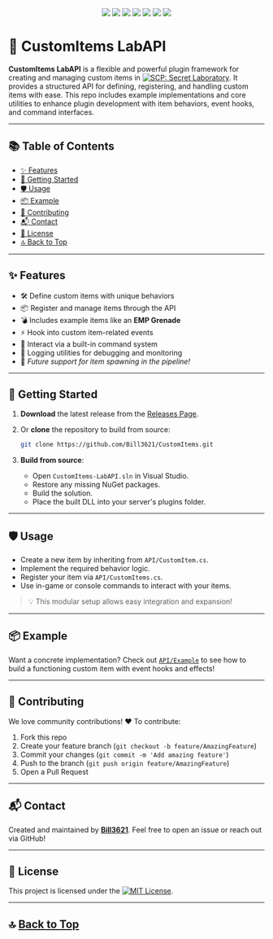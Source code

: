 <p align="center">
  <img src="https://img.shields.io/github/stars/Bill3621/CustomItems?style=for-the-badge" />
  <img src="https://img.shields.io/github/forks/Bill3621/CustomItems?style=for-the-badge" />
  <img src="https://img.shields.io/github/v/release/Bill3621/CustomItems?style=for-the-badge" />
  <img src="https://img.shields.io/github/contributors/Bill3621/CustomItems?style=for-the-badge" />
  <img src="https://img.shields.io/github/issues/Bill3621/CustomItems?style=for-the-badge" />
  <img src="https://img.shields.io/github/issues-pr/Bill3621/CustomItems?style=for-the-badge" />
  <img src="https://img.shields.io/github/license/Bill3621/CustomItems?style=for-the-badge" />
</p>

# 🚀 CustomItems LabAPI

**CustomItems LabAPI** is a flexible and powerful plugin framework for creating and managing custom items in [![SCP: Secret Laboratory](https://img.shields.io/badge/SCP--SL-Game-7B00FF?logo=steam&logoColor=white&style=flat-square)](https://scpslgame.com/). It provides a structured API for defining, registering, and handling custom items with ease. This repo includes example implementations and core utilities to enhance plugin development with item behaviors, event hooks, and command interfaces.

---

## 📚 Table of Contents

- [✨ Features](#-features)
- [🏁 Getting Started](#-getting-started)
- [🛡️ Usage](#️-usage)
- [📦 Example](#-example)
- [🤝 Contributing](#-contributing)
- [📬 Contact](#-contact)
- [📄 License](#-license)
- [🔝 Back to Top](#-table-of-contents)

---

## ✨ Features

- 🛠️ Define custom items with unique behaviors
- 📦 Register and manage items through the API
- 💣 Includes example items like an **EMP Grenade**
- ⚡ Hook into custom item-related events
- 💬 Interact via a built-in command system
- 📝 Logging utilities for debugging and monitoring
- 🧪 *Future support for item spawning in the pipeline!*

---


## 🏁 Getting Started

1. **Download** the latest release from the [Releases Page](https://github.com/Bill3621/CustomItems/releases).
2. Or **clone** the repository to build from source:
   ```bash
   git clone https://github.com/Bill3621/CustomItems.git
   ````

3. **Build from source**:

   * Open `CustomItems-LabAPI.sln` in Visual Studio.
   * Restore any missing NuGet packages.
   * Build the solution.
   * Place the built DLL into your server's plugins folder.

---

## 🛡️ Usage

* Create a new item by inheriting from `API/CustomItem.cs`.
* Implement the required behavior logic.
* Register your item via `API/CustomItems.cs`.
* Use in-game or console commands to interact with your items.

> 💡 This modular setup allows easy integration and expansion!

---

## 📦 Example

Want a concrete implementation?
Check out [`API/Example`](CustomItems-LabAPI/API/Example) to see how to build a functioning custom item with event hooks and effects!

---

## 🤝 Contributing

We love community contributions! ❤️
To contribute:

1. Fork this repo
2. Create your feature branch (`git checkout -b feature/AmazingFeature`)
3. Commit your changes (`git commit -m 'Add amazing feature'`)
4. Push to the branch (`git push origin feature/AmazingFeature`)
5. Open a Pull Request

---

## 📬 Contact

Created and maintained by **[Bill3621](https://github.com/Bill3621)**.
Feel free to open an issue or reach out via GitHub!

---

## 📄 License

This project is licensed under the [![MIT License](https://img.shields.io/badge/License-MIT-yellow.svg)](LICENSE).

---

## 🔝 [Back to Top](#-table-of-contents)
